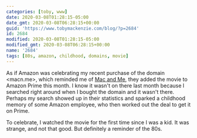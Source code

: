 ```yaml
---
categories: [toby, www]
date: 2020-03-08T01:28:15-05:00
date_gmt: 2020-03-08T06:28:15+00:00
guid: 'https://www.tobymackenzie.com/blog/?p=2684'
id: 2684
modified: 2020-03-08T01:28:15-05:00
modified_gmt: 2020-03-08T06:28:15+00:00
name: '2684'
tags: [80s, amazon, childhood, domains, movie]
---
```


As if Amazon was celebrating my recent purchase of the domain <macn.me>, which reminded me of [Mac and Me](https://en.wikipedia.org/wiki/Mac_and_Me), they added the movie to Amazon Prime this month.<!--more-->  I know it wasn't on there last month because I searched right around when I bought the domain and it wasn't there.  Perhaps my search showed up in their statistics and sparked a childhood memory of some Amazon employee, who then worked out the deal to get it on Prime.

To celebrate, I watched the movie for the first time since I was a kid.  It was strange, and not that good.  But definitely a reminder of the 80s.
